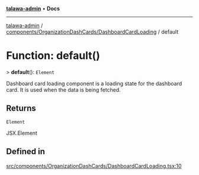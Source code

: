 [**talawa-admin**](../../../../README.md) • **Docs**

***

[talawa-admin](../../../../modules.md) / [components/OrganizationDashCards/DashboardCardLoading](../README.md) / default

# Function: default()

\> **default**(): `Element`

Dashboard card loading component is a loading state for the dashboard card. It is used when the data is being fetched.

## Returns

`Element`

JSX.Element

## Defined in

[src/components/OrganizationDashCards/DashboardCardLoading.tsx:10](https://github.com/PalisadoesFoundation/talawa-admin/blob/84f5af8b3720f5b290ac28bcfd7071c13e1f93aa/src/components/OrganizationDashCards/DashboardCardLoading.tsx#L10)
